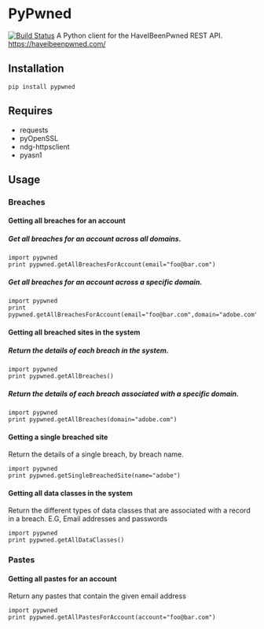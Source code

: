 PyPwned
======
[![Build Status](https://travis-ci.org/icanhasfay/PyPwned.svg)](https://travis-ci.org/icanhasfay/PyPwned)
A Python client for the HaveIBeenPwned REST API. https://haveibeenpwned.com/

Installation
-----
```pip install pypwned```

Requires
-----
  * requests
  * pyOpenSSL
  * ndg-httpsclient
  * pyasn1

Usage
-----

### Breaches


#### Getting all breaches for an account

##### Get all breaches for an account across all domains. 

```
import pypwned
print pypwned.getAllBreachesForAccount(email="foo@bar.com")
```

##### Get all breaches for an account across a specific domain. 

```
import pypwned
print pypwned.getAllBreachesForAccount(email="foo@bar.com",domain="adobe.com")
```


#### Getting all breached sites in the system

##### Return the details of each breach in the system.

```
import pypwned
print pypwned.getAllBreaches()
```

##### Return the details of each breach associated with a specific domain.

```
import pypwned
print pypwned.getAllBreaches(domain="adobe.com")
```

#### Getting a single breached site

Return the details of a single breach, by breach name.

```
import pypwned
print pypwned.getSingleBreachedSite(name="adobe")
```

#### Getting all data classes in the system

Return the different types of data classes that are associated with a record in a breach. E.G, Email addresses and passwords

```
import pypwned
print pypwned.getAllDataClasses()
```

### Pastes


#### Getting all pastes for an account

Return any pastes that contain the given email address

```
import pypwned
print pypwned.getAllPastesForAccount(account="foo@bar.com")
```

